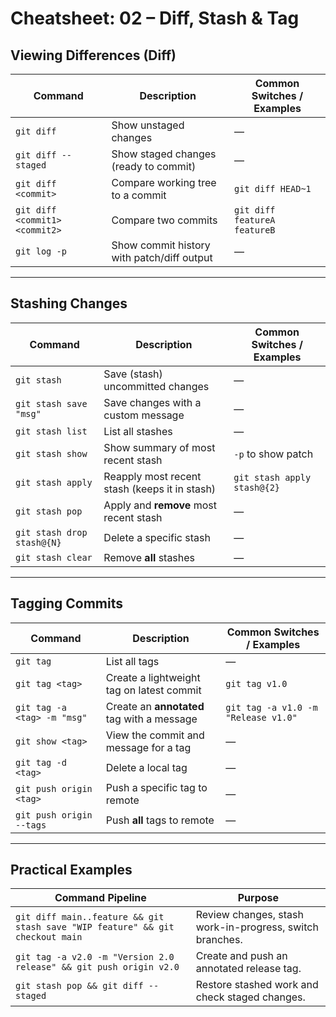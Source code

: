 # Cheatsheet: 02 – Diff, Stash & Tag

## Viewing Differences (Diff)

| Command                        | Description                                | Common Switches / Examples   |
| ------------------------------ | ------------------------------------------ | ---------------------------- |
| `git diff`                     | Show unstaged changes                      | —                            |
| `git diff --staged`            | Show staged changes (ready to commit)      | —                            |
| `git diff <commit>`            | Compare working tree to a commit           | `git diff HEAD~1`            |
| `git diff <commit1> <commit2>` | Compare two commits                        | `git diff featureA featureB` |
| `git log -p`                   | Show commit history with patch/diff output | —                            |

---

## Stashing Changes

| Command                    | Description                                   | Common Switches / Examples  |
| -------------------------- | --------------------------------------------- | --------------------------- |
| `git stash`                | Save (stash) uncommitted changes              | —                           |
| `git stash save "msg"`     | Save changes with a custom message            | —                           |
| `git stash list`           | List all stashes                              | —                           |
| `git stash show`           | Show summary of most recent stash             | `-p` to show patch          |
| `git stash apply`          | Reapply most recent stash (keeps it in stash) | `git stash apply stash@{2}` |
| `git stash pop`            | Apply and **remove** most recent stash        | —                           |
| `git stash drop stash@{N}` | Delete a specific stash                       | —                           |
| `git stash clear`          | Remove **all** stashes                        | —                           |

---

## Tagging Commits

| Command                     | Description                                | Common Switches / Examples          |
| --------------------------- | ------------------------------------------ | ----------------------------------- |
| `git tag`                   | List all tags                              | —                                   |
| `git tag <tag>`             | Create a lightweight tag on latest commit  | `git tag v1.0`                      |
| `git tag -a <tag> -m "msg"` | Create an **annotated** tag with a message | `git tag -a v1.0 -m "Release v1.0"` |
| `git show <tag>`            | View the commit and message for a tag      | —                                   |
| `git tag -d <tag>`          | Delete a local tag                         | —                                   |
| `git push origin <tag>`     | Push a specific tag to remote              | —                                   |
| `git push origin --tags`    | Push **all** tags to remote                | —                                   |

---

## Practical Examples

| Command Pipeline                                                              | Purpose                                                  |
| ----------------------------------------------------------------------------- | -------------------------------------------------------- |
| `git diff main..feature && git stash save "WIP feature" && git checkout main` | Review changes, stash work-in-progress, switch branches. |
| `git tag -a v2.0 -m "Version 2.0 release" && git push origin v2.0`            | Create and push an annotated release tag.                |
| `git stash pop && git diff --staged`                                          | Restore stashed work and check staged changes.           |
